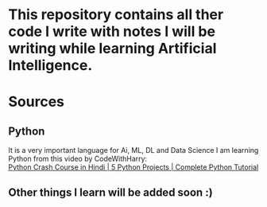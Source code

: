 # This repository contains all ther code I write with notes I will be writing while learning Artificial Intelligence.

# Sources
## Python
It is a very important language for Ai, ML, DL and Data Science I am learning Python from this video by CodeWithHarry:<br>
<a href="https://youtu.be/fqF9M92jzUo?si=xAkAQhggyfZawxly" target="_blank">Python Crash Course in Hindi | 5 Python Projects | Complete Python Tutorial </a>

## Other things I learn will be added soon :)
